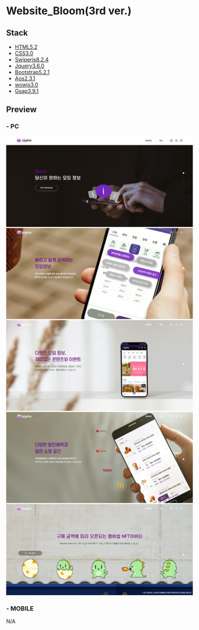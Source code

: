 # Website_Bloom(3rd ver.)

## Stack

-   [HTML5.2](https://html.spec.whatwg.org/)
-   [CSS3.0](https://www.w3.org/TR/CSS/)
-   [Swiperjs8.2.4](https://swiperjs.com/)
-   [Jquery3.6.0](https://jquery.com/)
-   [Bootstrap5.2.1](https://getbootstrap.com/)
-   [Aos2.3.1](https://michalsnik.github.io/aos/)
-   [wowjs3.0](https://wowjs.uk/)
-   [Gsap3.9.1](https://greensock.com/gsap/)


## Preview

### - PC
<img src="https://github.com/hwang1588/repo_img_src/blob/main/_korfin_bloom_3rd_ver/pc1.png">
<img src="https://github.com/hwang1588/repo_img_src/blob/main/_korfin_bloom_3rd_ver/pc2.png">
<img src="https://github.com/hwang1588/repo_img_src/blob/main/_korfin_bloom_3rd_ver/pc3.png">
<img src="https://github.com/hwang1588/repo_img_src/blob/main/_korfin_bloom_3rd_ver/pc4.png">
<img src="https://github.com/hwang1588/repo_img_src/blob/main/_korfin_bloom_3rd_ver/pc5.png">

### - MOBILE
N/A
